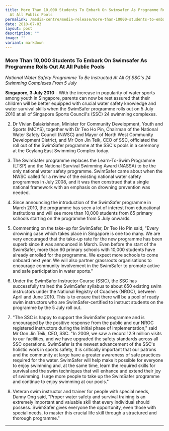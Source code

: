 ```yaml
---
title: More Than 10,000 Students To Embark On Swimsafer As Programme Rolls Out
  At All Public Pools
permalink: /media-centre/media-release/more-than-10000-students-to-embark-on-swimsafer-as-programme-rolls-out/
date: 2010-07-03
layout: post
description: ""
image: ""
variant: markdown
---
```

### **More Than 10,000 Students To Embark On Swimsafer As Programme Rolls Out At All Public Pools**

_National Water Safety Programme To Be Instructed At All Of SSC's 24 Swimming Complexes From 5 July_

**Singapore, 3 July 2010** - With the increase in popularity of water sports among youth in Singapore, parents can now be rest assured that their children will be better equipped with crucial water safety knowledge and water survival skills when the SwimSafer programme rolls out on 5 July 2010 at all of Singapore Sports Council's (SSC) 24 swimming complexes.

2. Dr Vivian Balakrishnan, Minister for Community Development, Youth and Sports (MCYS), together with Dr Teo Ho Pin, Chairman of the National Water Safety Council (NWSC) and Mayor of North West Community Development District, and Mr Oon Jin Teik, CEO of SSC, officiated the roll out of the SwimSafer programme at the SSC's pools in a ceremony at the Geylang East Swimming Complex today.

3. The SwimSafer programme replaces the Learn-To-Swim Programme (LTSP) and the National Survival Swimming Award (NASSA) to be the only national water safety programme. SwimSafer came about when the NWSC called for a review of the existing national water safety programmes in July 2008, and it was then construed that a single national framework with an emphasis on drowning prevention was needed.

4. Since announcing the introduction of the SwimSafer programme in March 2010, the programme has seen a lot of interest from educational institutions and will see more than 10,000 students from 65 primary schools starting on the programme from 5 July onwards.

5. Commenting on the take-up for SwimSafer, Dr Teo Ho Pin said, "Every drowning case which takes place in Singapore is one too many. We are very encouraged that the take-up rate for the new programme has been superb since it was announced in March. Even before the start of the SwimSafer, more than 60 primary schools with 10,000 students have already enrolled for the programme. We expect more schools to come onboard next year. We will also partner grassroots organisations to encourage community involvement in the SwimSafer to promote active and safe participation in water sports."

6. Under the SwimSafer Instructor Course (SSIC), the SSC has successfully trained the SwimSafer syllabus to about 650 existing swim instructors under the National Registry of Coaches (NROC), between April and June 2010. This is to ensure that there will be a pool of ready swim instructors who are SwimSafer-certified to instruct students on the programme by the 5 July roll out.

7. "The SSC is happy to support the SwimSafer programme and is encouraged by the positive response from the public and our NROC registered instructors during the initial phase of implementation," said Mr Oon Jin Teik, CEO, SSC. "In 2009, we saw a record 12.9 million visits to our facilities, and we have upgraded the safety standards across all SSC operations. SwimSafer is the newest advancement of the SSC's holistic work in sports safety, It is critically important that our patrons and the community at large have a greater awareness of safe practices required for the water. SwimSafer will help make it possible for everyone to enjoy swimming and, at the same time, learn the required skills for survival and the swim techniques that will enhance and extend their joy of swimming. I urge more people to take up the SwimSafer programme and continue to enjoy swimming at our pools."

8. Veteran swim instructor and trainer for people with special needs, Danny Ong said, "Proper water safety and survival training is an extremely important and valuable skill that every individual should possess. SwimSafer gives everyone the opportunity, even those with special needs, to master this crucial life skill through a structured and thorough programme."


---